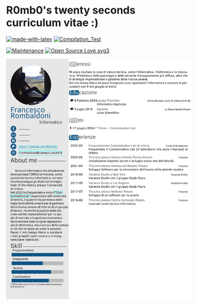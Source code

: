 # R0mb0's twenty seconds curriculum vitae :)

[![made-with-latex](https://img.shields.io/badge/Made%20with-LaTeX-1f425f.svg)](https://www.latex-project.org/)
[![Compilation_Test](https://github.com/R0mb0/R0mb0sTwentySecondsCurriculumVitae/actions/workflows/Compilation_Test.yml/badge.svg)](https://github.com/R0mb0/R0mb0sTwentySecondsCurriculumVitae/actions/workflows/Compilation_Test.yml)

[![Maintenance](https://img.shields.io/badge/Maintained%3F-yes-green.svg)](https://github.com/R0mb0/Bobo_Tea_menu)
[![Open Source Love svg3](https://badges.frapsoft.com/os/v3/open-source.svg?v=103)](https://github.com/R0mb0/Bobo_Tea_menu)

![CV](https://github.com/R0mb0/R0mb0sTwentySecondsCurriculumVitae/blob/master/CV.jpg)
